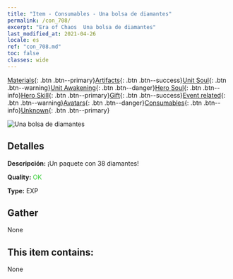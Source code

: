 ```yaml
---
title: "Item - Consumables - Una bolsa de diamantes"
permalink: /con_708/
excerpt: "Era of Chaos  Una bolsa de diamantes"
last_modified_at: 2021-04-26
locale: es
ref: "con_708.md"
toc: false
classes: wide
---
```

 [Materials](/ItemsES/){: .btn .btn--primary}[Artifacts](/ItemsES/Artifacts/){: .btn .btn--success}[Unit Soul](/ItemsES/UnitSoul/){: .btn .btn--warning}[Unit Awakening](/ItemsES/UnitAwakening/){: .btn .btn--danger}[Hero Soul](/ItemsES/HeroSoul/){: .btn .btn--info}[Hero Skill](/ItemsES/HeroSkill/){: .btn .btn--primary}[Gift](/ItemsES/Gift/){: .btn .btn--success}[Event related](/ItemsES/Events/){: .btn .btn--warning}[Avatars](/ItemsES/Avatars/){: .btn .btn--danger}[Consumables](/ItemsES/Consumables/){: .btn .btn--info}[Unknown](/ItemsES/Unknown/){: .btn .btn--primary}

 ![Una bolsa de diamantes](/images/t/i_507.png)

## Detalles
 **Descripción:** ¡Un paquete con 38 diamantes!

 **Quality:** <span style="color: #32CD32">OK</span>

 **Type:** EXP

## Gather

  None

## This item contains:

  None

